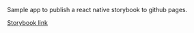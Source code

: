 Sample app to publish a react native storybook to github pages.

[Storybook link](https://bashirtowdiee.github.io/react-native-storybook-gh-pages)
